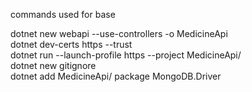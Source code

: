 commands used for base<br />

dotnet new webapi --use-controllers -o MedicineApi<br />
dotnet dev-certs https --trust<br />
dotnet run --launch-profile https --project MedicineApi/<br />
dotnet new gitignore<br />
dotnet add MedicineApi/ package MongoDB.Driver<br />
